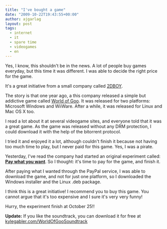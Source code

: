 ```yaml
---
title: "I've bought a game"
date: "2009-10-22T19:43:55+00:00"
author: ajgarlag
layout: post
tags:
  - internet
  - it
  - spare time
  - videogames
  - en
---
```

Yes, I know, this shouldn't be in the news. A lot of people buy games everyday, but this time it was different. I was able to decide the right price for the game.<img class="alignright" style="float: right;" src="http://i0.wp.com/2dboy.com/blog/wp-content/uploads/2009/10/WoG_happybday1.jpg?resize=484%2C244" alt="" data-recalc-dims="1" />

It's a great initiative from a small company called [2DBOY](http://2dboy.com).

The story is that one year ago, a this company released a simple but addictive game called [World of Goo](http://www.worldofgoo.com). It was released for two platforms: Microsoft Windows and WiiWare. After a while, it was released for Linux and Mac OS X too.

I read a lot about it at several videogame sites, and everyone told that it was a great game. As the game was released without any DRM protection, I could download it with the help of the bitorrent protocol.

I tried it and enjoyed it a lot, although couldn't finish it because not having too much time to play, but I never paid for this game. Yes, I was a pirate.

Yesterday, I've read the company had started an original experiment called: [**Pay what you want**](http://2dboy.com/2009/10/13/happy-birthday-world-of-goo/). So I thought: it's time to pay for the game, and finish it.

After paying what I wanted through the PayPal service, I was able to download the game, and not for just one platform, so I downloaded the Windows installer and the Linux .deb package.

I think this is a great initiative! I recommend you to buy this game. You cannot argue that it's too expensive and I sure it's very very funny!

Hurry, the experiment finish at October 25!!

**Update:** If you like the soundtrack, you can download it for free at [kylegabler.com/WorldOfGooSoundtrack](http://kylegabler.com/WorldOfGooSoundtrack/)

